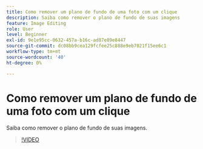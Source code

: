 ```yaml
---
title: Como remover um plano de fundo de uma foto com um clique
description: Saiba como remover o plano de fundo de suas imagens
feature: Image Editing
role: User
level: Beginner
exl-id: 9e1e95cc-0632-457a-b16c-ad87e89e8447
source-git-commit: dc08bb9cea129fcfee25c888e9eb7021f15ee6c1
workflow-type: tm+mt
source-wordcount: '40'
ht-degree: 0%

---
```


# Como remover um plano de fundo de uma foto com um clique

Saiba como remover o plano de fundo de suas imagens.

>[!VIDEO](https://video.tv.adobe.com/v/3423769?quality=12&learn=on&hidetitle=true)
